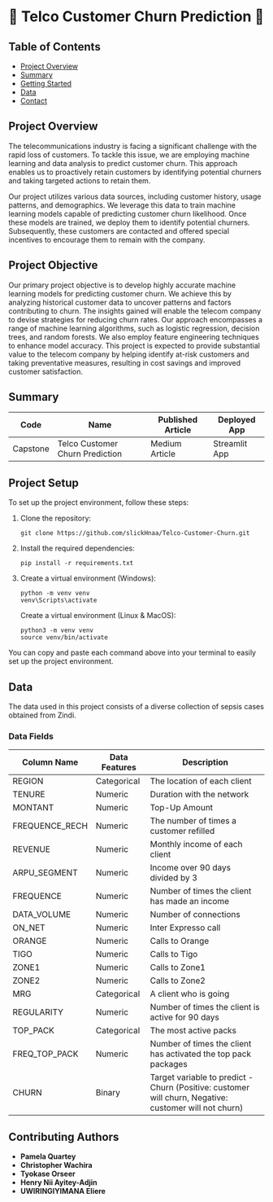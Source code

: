 # 🚀 Telco Customer Churn Prediction 🚀

## Table of Contents

- [Project Overview](#project-overview)
- [Summary](#summary)
- [Getting Started](#getting-started)
- [Data](#data)
- [Contact](#contact)

## Project Overview

The telecommunications industry is facing a significant challenge with the rapid loss of customers. To tackle this issue, we are employing machine learning and data analysis to predict customer churn. This approach enables us to proactively retain customers by identifying potential churners and taking targeted actions to retain them.

Our project utilizes various data sources, including customer history, usage patterns, and demographics. We leverage this data to train machine learning models capable of predicting customer churn likelihood. Once these models are trained, we deploy them to identify potential churners. Subsequently, these customers are contacted and offered special incentives to encourage them to remain with the company.

## Project Objective

Our primary project objective is to develop highly accurate machine learning models for predicting customer churn. We achieve this by analyzing historical customer data to uncover patterns and factors contributing to churn. The insights gained will enable the telecom company to devise strategies for reducing churn rates. Our approach encompasses a range of machine learning algorithms, such as logistic regression, decision trees, and random forests. We also employ feature engineering techniques to enhance model accuracy. This project is expected to provide substantial value to the telecom company by helping identify at-risk customers and taking preventative measures, resulting in cost savings and improved customer satisfaction.

## Summary

| Code     | Name                          | Published Article | Deployed App    |
| -------- | ----------------------------- | ----------------- | --------------- |
| Capstone | Telco Customer Churn Prediction | Medium Article    | Streamlit  App   |

## Project Setup

To set up the project environment, follow these steps:

1. Clone the repository:
   ```
   git clone https://github.com/slickHnaa/Telco-Customer-Churn.git
   ```

2. Install the required dependencies:
   ```
   pip install -r requirements.txt
   ```

3. Create a virtual environment (Windows):
   ```
   python -m venv venv
   venv\Scripts\activate
   ```

   Create a virtual environment (Linux & MacOS):
   ```
   python3 -m venv venv
   source venv/bin/activate
   ```

You can copy and paste each command above into your terminal to easily set up the project environment.

## Data

The data used in this project consists of a diverse collection of sepsis cases obtained from Zindi.

### Data Fields

| Column Name   | Data Features | Description                                      |
| ------------- | ------------- | ------------------------------------------------ |
| REGION        | Categorical   | The location of each client                     |
| TENURE        | Numeric       | Duration with the network                        |
| MONTANT       | Numeric       | Top-Up Amount                                    |
| FREQUENCE_RECH| Numeric       | The number of times a customer refilled         |
| REVENUE       | Numeric       | Monthly income of each client                   |
| ARPU_SEGMENT  | Numeric       | Income over 90 days divided by 3                |
| FREQUENCE     | Numeric       | Number of times the client has made an income   |
| DATA_VOLUME   | Numeric       | Number of connections                            |
| ON_NET        | Numeric       | Inter Expresso call                              |
| ORANGE        | Numeric       | Calls to Orange                                  |
| TIGO          | Numeric       | Calls to Tigo                                    |
| ZONE1         | Numeric       | Calls to Zone1                                   |
| ZONE2         | Numeric       | Calls to Zone2                                   |
| MRG           | Categorical   | A client who is going                            |
| REGULARITY    | Numeric       | Number of times the client is active for 90 days|
| TOP_PACK      | Categorical   | The most active packs                            |
| FREQ_TOP_PACK | Numeric       | Number of times the client has activated the top pack packages |
| CHURN         | Binary        | Target variable to predict - Churn (Positive: customer will churn, Negative: customer will not churn) |

## Contributing Authors

- **Pamela Quartey**
- **Christopher Wachira**
- **Tyokase Orseer**
- **Henry Nii Ayitey-Adjin**
- **UWIRINGIYIMANA Eliere**
```
